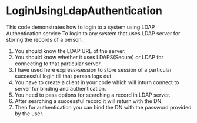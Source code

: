 # LoginUsingLdapAuthentication
This code demonstrates how to login to a system using LDAP Authentication service
To login to any system that uses LDAP server for storing the records of a person.

1. You should know the LDAP URL of the server.
2. You should know whether it uses LDAPS(Secure) or LDAP for connecting to that particular server.
3. I have used here express-session to store session of a particular successful login till that person logs out.
4. You have to create a client in your code which will inturn connect to server for binding and authentication.
5. You need to pass options for searching a record in LDAP server.
6. After searching a successful record it will return with the DN.
7. Then for authentication you can bind the DN with the password provided by the user.
